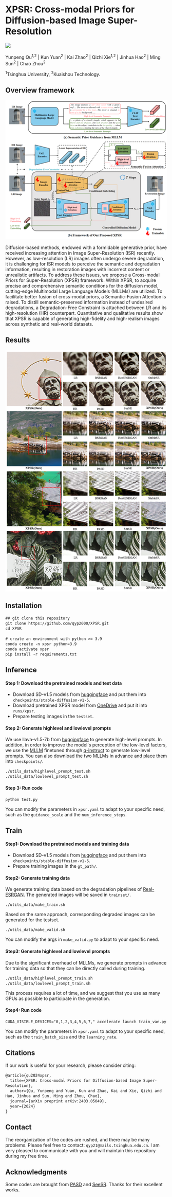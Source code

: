# XPSR: Cross-modal Priors for Diffusion-based Image Super-Resolution

<a href='https://arxiv.org/abs/2403.05049'><img src='https://img.shields.io/badge/arXiv-2403.05049-b31b1b.svg'></a> &nbsp;&nbsp;

Yunpeng Qu<sup>1,2</sup> | Kun Yuan<sup>2</sup> | Kai Zhao<sup>2</sup> | Qizhi Xie<sup>1,2</sup> | Jinhua Hao<sup>2</sup> | Ming Sun<sup>2</sup> | Chao Zhou<sup>2</sup>

<sup>1</sup>Tsinghua University, <sup>2</sup>Kuaishou Technology.

## Overview framework
![XPSR](figure/framework.png)

Diffusion-based methods, endowed with a formidable generative prior, have received increasing attention in Image Super-Resolution (ISR) recently.  However, as low-resolution (LR) images often undergo severe degradation, it is challenging for ISR models to perceive the semantic and degradation information, resulting in restoration images with incorrect content or unrealistic artifacts. To address these issues, we propose a Cross-modal Priors for Super-Resolution (XPSR) framework. Within XPSR, to acquire precise and comprehensive semantic conditions for the diffusion model, cutting-edge Multimodal Large Language Models (MLLMs) are utilized. To facilitate better fusion of cross-modal priors, a Semantic-Fusion Attention is raised. To distill semantic-preserved information instead of undesired degradations, a Degradation-Free Constraint is attached between LR and its high-resolution (HR) counterpart. Quantitative and qualitative results show that XPSR is capable of generating high-fidelity and high-realism images across synthetic and real-world datasets.

## Results
![xpsr](figure/results.png)

## Installation
```
## git clone this repository
git clone https://github.com/qyp2000/XPSR.git
cd XPSR

# create an environment with python >= 3.9
conda create -n xpsr python=3.9
conda activate xpsr
pip install -r requirements.txt
```


## Inference
#### Step 1: Download the pretrained models and test data
- Download SD-v1.5 models from [huggingface](https://huggingface.co/runwayml/stable-diffusion-v1-5) and put them into ``checkpoints/stable-diffusion-v1-5``.
- Download pretrained XPSR model from [OneDrive](https://drive.google.com/drive/folders/1rzlHjp6DuiD7timULeDvmxSQignnMywS?usp=sharing) and put it into ``runs/xpsr``.
- Prepare testing images in the `testset`.

#### Step 2: Generate highlevel and lowlevel prompts
We use llava-v1.5-7b from [huggingface](https://huggingface.co/liuhaotian/llava-v1.5-7b) to generate high-level prompts.
In addition, in order to improve the model's perception of the low-level factors, we use the [MLLM](https://huggingface.co/DLight1551/internlm-xcomposer-vl-7b-qinstruct-full) finetuned through [q-instruct](https://q-future.github.io/Q-Instruct/) to generate low-level prompts.
You can also download the two MLLMs in advance and place them into ``checkpoints/``.
```
./utils_data/highlevel_prompt_test.sh
./utils_data/lowlevel_prompt_test.sh
```

#### Step 3: Run code
```
python test.py
```
You can modify the parameters in `xpsr.yaml` to adapt to your specific need, such as the `guidance_scale` and the `num_inference_steps`.

## Train 

#### Step1: Download the pretrained models and training data
- Download SD-v1.5 models from [huggingface](https://huggingface.co/runwayml/stable-diffusion-v1-5) and put them into ``checkpoints/stable-diffusion-v1-5``.
- Prepare training images in the `gt_path/`.

#### Step2: Generate training data
We generate training data based on the degradation pipelines of [Real-ESRGAN](https://openaccess.thecvf.com/content/ICCV2021W/AIM/html/Wang_Real-ESRGAN_Training_Real-World_Blind_Super-Resolution_With_Pure_Synthetic_Data_ICCVW_2021_paper.html).
The generated images will be saved in `trainset/`.
```
./utils_data/make_train.sh
```
Based on the same approach, corresponding degraded images can be generated for the testset.
```
./utils_data/make_valid.sh
```
You can modify the args in `make_valid.py` to adapt to your specific need.

#### Step3: Generate highlevel and lowlevel prompts
Due to the significant overhead of MLLMs, we generate prompts in advance for training data so that they can be directly called during training.
```
./utils_data/highlevel_prompt_train.sh
./utils_data/lowlevel_prompt_train.sh
```
This process requires a lot of time, and we suggest that you use as many GPUs as possible to participate in the generation.

#### Step4: Run code
```
CUDA_VISIBLE_DEVICES="0,1,2,3,4,5,6,7," accelerate launch train_vae.py
```
You can modify the parameters in `xpsr.yaml` to adapt to your specific need, such as the `train_batch_size` and the `learning_rate`.


## Citations
If our work is useful for your research, please consider citing:
```
@article{qu2024xpsr,
  title={XPSR: Cross-modal Priors for Diffusion-based Image Super-Resolution},
  author={Qu, Yunpeng and Yuan, Kun and Zhao, Kai and Xie, Qizhi and Hao, Jinhua and Sun, Ming and Zhou, Chao},
  journal={arXiv preprint arXiv:2403.05049},
  year={2024}
}
```
## Contact
The reorganization of the codes are rushed, and there may be many problems.
Please feel free to contact: `qyp21@mails.tsinghua.edu.cn`. 
I am very pleased to communicate with you and will maintain this repository during my free time.

## Acknowledgments
Some codes are brought from [PASD](https://github.com/yangxy/PASD) and [SeeSR](https://github.com/cswry/SeeSR). Thanks for their excellent works.